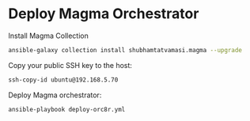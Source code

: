 # Deploy Magma Orchestrator

Install Magma Collection
```bash
ansible-galaxy collection install shubhamtatvamasi.magma --upgrade
```

Copy your public SSH key to the host:
```bash
ssh-copy-id ubuntu@192.168.5.70
```

Deploy Magma orchestrator:
```bash
ansible-playbook deploy-orc8r.yml
```
